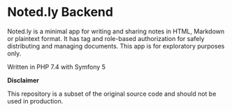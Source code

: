 # Noted.ly Backend

Noted.ly is a minimal app for writing and sharing notes in HTML, Markdown or plaintext format.
It has tag and role-based authorization for safely distributing and managing documents.
This app is for exploratory purposes only.

Written in PHP 7.4 with Symfony 5

**Disclaimer**

This repository is a subset of the original source code and should not be used in production.
